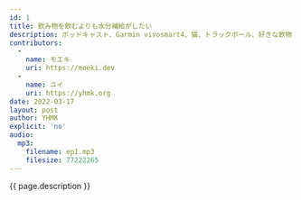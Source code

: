 ```yaml
---
id: 1
title: 飲み物を飲むよりも水分補給がしたい
description: ポッドキャスト、Garmin vivosmart4、猫、トラックボール、好きな飲物 などについて話しました。
contributors:
  - 
    name: モエキ
    uri: https://moeki.dev
  -
    name: ユイ
    uri: https://yhmk.org
date: 2022-03-17
layout: post
author: YHMK
explicit: 'no'
audio:
  mp3:
    filename: ep1.mp3
    filesize: 77222265 
---
```


{{ page.description }}
